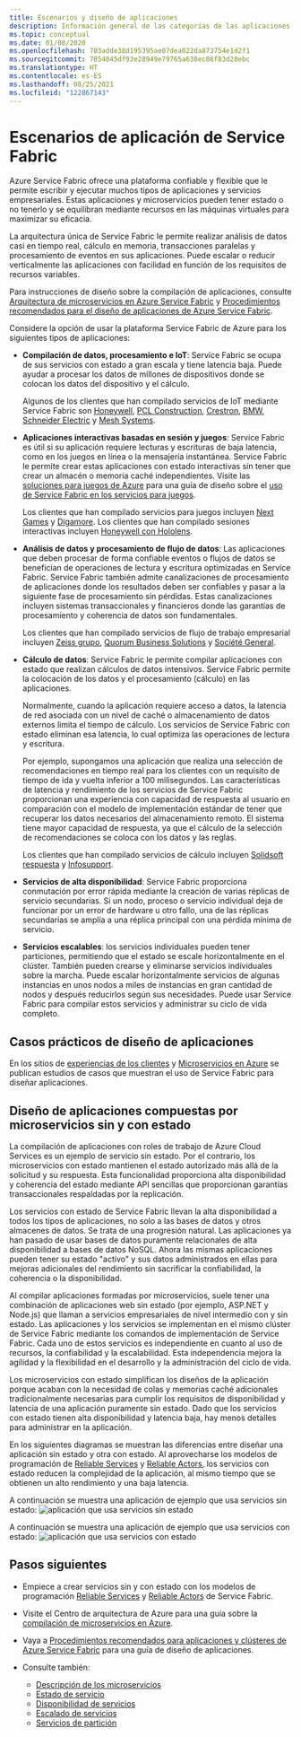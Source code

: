 ```yaml
---
title: Escenarios y diseño de aplicaciones
description: Información general de las categorías de las aplicaciones de nube en Service Fabric. Describe el diseño de la aplicación que usa servicios con estado y sin estado.
ms.topic: conceptual
ms.date: 01/08/2020
ms.openlocfilehash: 703adde38d195395ae07dea022da873754e1d2f1
ms.sourcegitcommit: 7854045df93e28949e79765a638ec86f83d28ebc
ms.translationtype: HT
ms.contentlocale: es-ES
ms.lasthandoff: 08/25/2021
ms.locfileid: "122867143"
---
```

# <a name="service-fabric-application-scenarios"></a>Escenarios de aplicación de Service Fabric

Azure Service Fabric ofrece una plataforma confiable y flexible que le permite escribir y ejecutar muchos tipos de aplicaciones y servicios empresariales. Estas aplicaciones y microservicios pueden tener estado o no tenerlo y se equilibran mediante recursos en las máquinas virtuales para maximizar su eficacia.

La arquitectura única de Service Fabric le permite realizar análisis de datos casi en tiempo real, cálculo en memoria, transacciones paralelas y procesamiento de eventos en sus aplicaciones. Puede escalar o reducir verticalmente las aplicaciones con facilidad en función de los requisitos de recursos variables.

Para instrucciones de diseño sobre la compilación de aplicaciones, consulte [Arquitectura de microservicios en Azure Service Fabric](/azure/architecture/reference-architectures/microservices/service-fabric) y [Procedimientos recomendados para el diseño de aplicaciones de Azure Service Fabric](service-fabric-best-practices-applications.md).

Considere la opción de usar la plataforma Service Fabric de Azure para los siguientes tipos de aplicaciones:

* **Compilación de datos, procesamiento e IoT**: Service Fabric se ocupa de sus servicios con estado a gran escala y tiene latencia baja. Puede ayudar a procesar los datos de millones de dispositivos donde se colocan los datos del dispositivo y el cálculo.

    Algunos de los clientes que han compilado servicios de IoT mediante Service Fabric son [Honeywell](https://customers.microsoft.com/story/honeywell-builds-microservices-based-thermostats-on-azure), [PCL Construction](https://customers.microsoft.com/story/pcl-construction-professional-services-azure), [Crestron](https://customers.microsoft.com/story/crestron-partner-professional-services-azure), [BMW](https://customers.microsoft.com/story/bmw-enables-driver-mobility-via-azure-service-fabric/), [ Schneider Electric](https://customers.microsoft.com/story/schneider-electric-powers-engergy-solutions-on-azure-service-fabric) y [Mesh Systems](https://customers.microsoft.com/story/mesh-systems-lights-up-the-market-with-iot-based-azure-solutions).

* **Aplicaciones interactivas basadas en sesión y juegos**: Service Fabric es útil si su aplicación requiere lecturas y escrituras de baja latencia, como en los juegos en línea o la mensajería instantánea. Service Fabric le permite crear estas aplicaciones con estado interactivas sin tener que crear un almacén o memoria caché independientes. Visite las [soluciones para juegos de Azure](https://azure.microsoft.com/solutions/gaming/) para una guía de diseño sobre el [uso de Service Fabric en los servicios para juegos](/gaming/azure/reference-architectures/multiplayer-synchronous-sf).

    Los clientes que han compilado servicios para juegos incluyen [Next Games](https://customers.microsoft.com/story/next-games-media-telecommunications-azure) y [Digamore](https://customers.microsoft.com/story/digamore-entertainment-scores-with-a-new-gaming-platform-based-on-azure-service-fabric/). Los clientes que han compilado sesiones interactivas incluyen [Honeywell con Hololens](https://customers.microsoft.com/story/honeywell-manufacturing-hololens).

* **Análisis de datos y procesamiento de flujo de datos**: Las aplicaciones que deben procesar de forma confiable eventos o flujos de datos se benefician de operaciones de lectura y escritura optimizadas en Service Fabric. Service Fabric también admite canalizaciones de procesamiento de aplicaciones donde los resultados deben ser confiables y pasar a la siguiente fase de procesamiento sin pérdidas. Estas canalizaciones incluyen sistemas transaccionales y financieros donde las garantías de procesamiento y coherencia de datos son fundamentales.

    Los clientes que han compilado servicios de flujo de trabajo empresarial incluyen [Zeiss grupo](https://customers.microsoft.com/story/zeiss-group-focuses-on-azure-service-fabric-for-key-integration-platform), [Quorum Business Solutions](https://customers.microsoft.com/en-us/story/quorum-business-solutions-expand-energy-managemant-solutions-using-azure-service-fabric) y [Société General](https://customers.microsoft.com/en-us/story/societe-generale-speeds-real-time-market-quotes-using-azure-service-fabric).

* **Cálculo de datos**: Service Fabric le permite compilar aplicaciones con estado que realizan cálculos de datos intensivos. Service Fabric permite la colocación de los datos y el procesamiento (cálculo) en las aplicaciones. 

   Normalmente, cuando la aplicación requiere acceso a datos, la latencia de red asociada con un nivel de caché o almacenamiento de datos externos limita el tiempo de cálculo. Los servicios de Service Fabric con estado eliminan esa latencia, lo cual optimiza las operaciones de lectura y escritura.

   Por ejemplo, supongamos una aplicación que realiza una selección de recomendaciones en tiempo real para los clientes con un requisito de tiempo de ida y vuelta inferior a 100 milisegundos. Las características de latencia y rendimiento de los servicios de Service Fabric proporcionan una experiencia con capacidad de respuesta al usuario en comparación con el modelo de implementación estándar de tener que recuperar los datos necesarios del almacenamiento remoto. El sistema tiene mayor capacidad de respuesta, ya que el cálculo de la selección de recomendaciones se coloca con los datos y las reglas.

    Los clientes que han compilado servicios de cálculo incluyen [Solidsoft respuesta](https://customers.microsoft.com/story/solidsoft-reply-platform-powers-e-verification-of-pharmaceuticals) y [Infosupport](https://customers.microsoft.com/story/service-fabric-customer-profile-info-support-and-fudura).

* **Servicios de alta disponibilidad**: Service Fabric proporciona conmutación por error rápida mediante la creación de varias réplicas de servicio secundarias. Si un nodo, proceso o servicio individual deja de funcionar por un error de hardware u otro fallo, una de las réplicas secundarias se amplía a una réplica principal con una pérdida mínima de servicio.

* **Servicios escalables**: los servicios individuales pueden tener particiones, permitiendo que el estado se escale horizontalmente en el clúster. También pueden crearse y eliminarse servicios individuales sobre la marcha. Puede escalar horizontalmente servicios de algunas instancias en unos nodos a miles de instancias en gran cantidad de nodos y después reducirlos según sus necesidades. Puede usar Service Fabric para compilar estos servicios y administrar su ciclo de vida completo.

## <a name="application-design-case-studies"></a>Casos prácticos de diseño de aplicaciones

En los sitios de [experiencias de los clientes](https://customers.microsoft.com/en-us/search?sq=%22Azure%20Service%20Fabric%22&ff=&p=2&so=story_publish_date%20desc) y [Microservicios en Azure](https://azure.microsoft.com/solutions/microservice-applications/) se publican estudios de casos que muestran el uso de Service Fabric para diseñar aplicaciones.

## <a name="designing-applications-composed-of-stateless-and-stateful-microservices"></a>Diseño de aplicaciones compuestas por microservicios sin y con estado

La compilación de aplicaciones con roles de trabajo de Azure Cloud Services es un ejemplo de servicio sin estado. Por el contrario, los microservicios con estado mantienen el estado autorizado más allá de la solicitud y su respuesta. Esta funcionalidad proporciona alta disponibilidad y coherencia del estado mediante API sencillas que proporcionan garantías transaccionales respaldadas por la replicación.

Los servicios con estado de Service Fabric llevan la alta disponibilidad a todos los tipos de aplicaciones, no solo a las bases de datos y otros almacenes de datos. Se trata de una progresión natural. Las aplicaciones ya han pasado de usar bases de datos puramente relacionales de alta disponibilidad a bases de datos NoSQL. Ahora las mismas aplicaciones pueden tener su estado "activo" y sus datos administrados en ellas para mejoras adicionales del rendimiento sin sacrificar la confiabilidad, la coherencia o la disponibilidad.

Al compilar aplicaciones formadas por microservicios, suele tener una combinación de aplicaciones web sin estado (por ejemplo, ASP.NET y Node.js) que llaman a servicios empresariales de nivel intermedio con y sin estado. Las aplicaciones y los servicios se implementan en el mismo clúster de Service Fabric mediante los comandos de implementación de Service Fabric. Cada uno de estos servicios es independiente en cuanto al uso de recursos, la confiabilidad y la escalabilidad. Esta independencia mejora la agilidad y la flexibilidad en el desarrollo y la administración del ciclo de vida.

Los microservicios con estado simplifican los diseños de la aplicación porque acaban con la necesidad de colas y memorias caché adicionales tradicionalmente necesarias para cumplir los requisitos de disponibilidad y latencia de una aplicación puramente sin estado. Dado que los servicios con estado tienen alta disponibilidad y latencia baja, hay menos detalles para administrar en la aplicación.

En los siguientes diagramas se muestran las diferencias entre diseñar una aplicación sin estado y otra con estado. Al aprovecharse los modelos de programación de [Reliable Services](service-fabric-reliable-services-introduction.md) y [Reliable Actors](service-fabric-reliable-actors-introduction.md), los servicios con estado reducen la complejidad de la aplicación, al mismo tiempo que se obtienen un alto rendimiento y una baja latencia.

A continuación se muestra una aplicación de ejemplo que usa servicios sin estado: ![ aplicación que usa servicios sin estado][Image1]

A continuación se muestra una aplicación de ejemplo que usa servicios con estado: ![ aplicación que usa servicios con estado][Image2]

## <a name="next-steps"></a>Pasos siguientes

* Empiece a crear servicios sin y con estado con los modelos de programación [Reliable Services](service-fabric-reliable-services-quick-start.md) y [Reliable Actors](service-fabric-reliable-actors-get-started.md) de Service Fabric.
* Visite el Centro de arquitectura de Azure para una guía sobre la [compilación de microservicios en Azure](/azure/architecture/microservices/).
* Vaya a [Procedimientos recomendados para aplicaciones y clústeres de Azure Service Fabric](./service-fabric-best-practices-security.md) para una guía de diseño de aplicaciones.

* Consulte también:
  * [Descripción de los microservicios](service-fabric-overview-microservices.md)
  * [Estado de servicio](service-fabric-concepts-state.md)
  * [Disponibilidad de servicios](service-fabric-availability-services.md)
  * [Escalado de servicios](service-fabric-concepts-scalability.md)
  * [Servicios de partición](service-fabric-concepts-partitioning.md)

[Image1]: media/service-fabric-application-scenarios/AppwithStatelessServices.png
[Image2]: media/service-fabric-application-scenarios/AppwithStatefulServices.png
